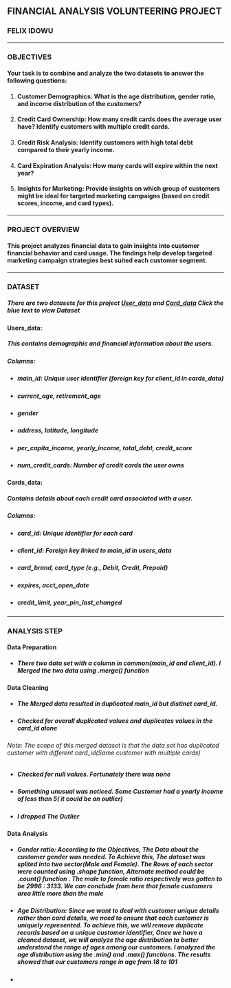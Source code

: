 ## FINANCIAL ANALYSIS VOLUNTEERING PROJECT
### FELIX IDOWU
---
### OBJECTIVES
#### Your task is to combine and analyze the two datasets to answer the following questions:
1. #### Customer Demographics: What is the age distribution, gender ratio, and income distribution of the customers?
2. #### Credit Card Ownership: How many credit cards does the average user have? Identify customers with multiple credit cards.
3. #### Credit Risk Analysis: Identify customers with high total debt compared to their yearly income.
4. #### Card Expiration Analysis: How many cards will expire within the next year?
5. #### Insights for Marketing: Provide insights on which group of customers might be ideal for targeted marketing campaigns (based on credit scores, income, and card types).
---
### PROJECT OVERVIEW
#### This project analyzes financial data to gain insights into customer financial behavior and card usage. The findings help develop targeted marketing campaign strategies best suited each customer segment.
---
### DATASET
##### There are two datasets for this project [User_data](https://docs.google.com/spreadsheets/d/1baYcMQr-KCb9FwrY31mQC5ya8FblMHbY/edit?usp=sharing&ouid=102538990223331200198&rtpof=true&sd=true) and [Card_data](https://docs.google.com/spreadsheets/d/1azUzYFNynwX3KcyOT1sCXYD3BVz36eBd/edit?usp=sharing&ouid=102538990223331200198&rtpof=true&sd=true) Click the blue text to view Dataset
#### Users_data: 
##### This contains demographic and financial information about the users.
  ##### Columns:
* ##### main_id: Unique user identifier (foreign key for client_id in cards_data)
* ##### current_age, retirement_age
* ##### gender
* ##### address, latitude, longitude
* ##### per_capita_income, yearly_income, total_debt, credit_score
* ##### num_credit_cards: Number of credit cards the user owns

#### Cards_data:
##### Contains details about each credit card associated with a user.
##### Columns:
* ##### card_id: Unique identifier for each card
* ##### client_id: Foreign key linked to main_id in users_data
* ##### card_brand, card_type (e.g., Debit, Credit, Prepaid)
* ##### expires, acct_open_date
* ##### credit_limit, year_pin_last_changed
---
### ANALYSIS STEP
#### Data Preparation
* ##### There two data set with a column in common(main_id and client_id). I Merged the two data using .merge() function
#### Data Cleaning
* ##### The Merged data resulted in duplicated main_id but distinct card_id.
* ##### Checked for overall duplicated values and duplicates values in the card_id alone
###### Note: The scope of this merged dataset is that the data set has duplicated customer with different card_id(Same customer with multiple cards)
* ##### Checked for null values. Fortunately there was none
* ##### Something unusual was noticed. Some Customer had a yearly income of less than 5( it could be an outlier)
* ##### I dropped The Outlier
#### Data Analysis
* ##### Gender ratio: According to the Objectives, The Data about the customer gender was needed. To Achieve this, The dataset was splited  into two sector(Male and Female). The Rows of each sector were counted using .shape function, Alternate method could be .count() function . The male to female ratio respectively was gotten to be 2996 : 3133. We can conclude from here that female customers area little more than the male
* ##### Age Distribution: Since we want to deal with  customer unique details rather than card details, we need to ensure that each customer is uniquely represented. To achieve this, we will remove duplicate records based on a unique customer identifier, Once we have a cleaned dataset, we will analyze the age distribution to better understand the range of ages among our customers. I analyzed the age distribution using the .min() and .max() functions. The results showed that our customers range in age from 18 to 101
* 
